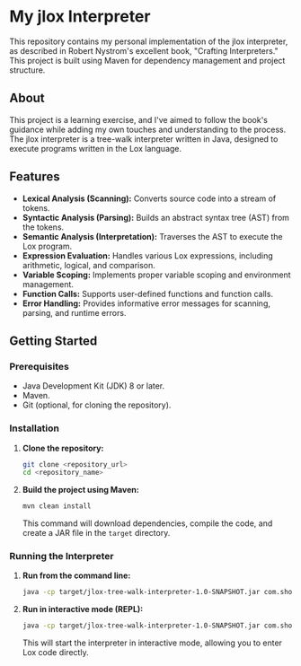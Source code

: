 # My jlox Interpreter

This repository contains my personal implementation of the jlox interpreter, as described in Robert Nystrom's excellent book, "Crafting Interpreters." This project is built using Maven for dependency management and project structure.

## About

This project is a learning exercise, and I've aimed to follow the book's guidance while adding my own touches and understanding to the process. The jlox interpreter is a tree-walk interpreter written in Java, designed to execute programs written in the Lox language.

## Features

* **Lexical Analysis (Scanning):** Converts source code into a stream of tokens.
* **Syntactic Analysis (Parsing):** Builds an abstract syntax tree (AST) from the tokens.
* **Semantic Analysis (Interpretation):** Traverses the AST to execute the Lox program.
* **Expression Evaluation:** Handles various Lox expressions, including arithmetic, logical, and comparison.
* **Variable Scoping:** Implements proper variable scoping and environment management.
* **Function Calls:** Supports user-defined functions and function calls.
* **Error Handling:** Provides informative error messages for scanning, parsing, and runtime errors.

## Getting Started

### Prerequisites

* Java Development Kit (JDK) 8 or later.
* Maven.
* Git (optional, for cloning the repository).

### Installation

1.  **Clone the repository:**

    ```bash
    git clone <repository_url>
    cd <repository_name>
    ```

2.  **Build the project using Maven:**

    ```bash
    mvn clean install
    ```

    This command will download dependencies, compile the code, and create a JAR file in the `target` directory.

### Running the Interpreter

1.  **Run from the command line:**

    ```bash
    java -cp target/jlox-tree-walk-interpreter-1.0-SNAPSHOT.jar com.shobhit.java.lox.Lox <path_to_lox_file>
    ```

2.  **Run in interactive mode (REPL):**

    ```bash
    java -cp target/jlox-tree-walk-interpreter-1.0-SNAPSHOT.jar com.shobhit.java.lox.Lox
    ```

    This will start the interpreter in interactive mode, allowing you to enter Lox code directly.